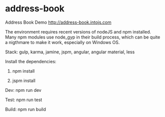 # address-book
Address Book Demo
http://address-book.intojs.com

The environment requires recent versions of nodeJS and npm installed. Many npm modules use node_gyp in their build process, which can be quite a nigthmare to make it work, especially on Windows OS.

Stack: gulp, karma, jamine, jspm, angular, angular material, less

Install the dependencies:

1. npm install

2. jspm install

Dev: npm run dev

Test: npm run test

Build: npm run build